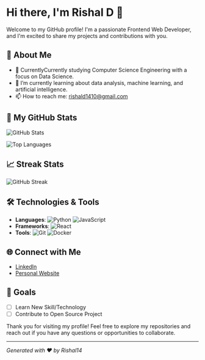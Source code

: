 # Hi there, I'm Rishal D 👋

Welcome to my GitHub profile! I'm a passionate Frontend Web Developer, and I'm excited to share my projects and contributions with you.

## 🚀 About Me

- 💼 CurrentlyCurrently studying Computer Science Engineering with a focus on Data Science.
- 🌱 I’m currently learning about data analysis, machine learning, and artificial intelligence.
- 📫 How to reach me: rishald1410@gmail.com

## 🌟 My GitHub Stats

![GitHub Stats](https://github-readme-stats.vercel.app/api?username=Rishal14&show_icons=true&hide_title=true&count_private=true&include_all_commits=true&hide=prs&theme=radical)

![Top Languages](https://github-readme-stats.vercel.app/api/top-langs/?username=Rishal14&layout=compact&theme=radical)

## 📈 Streak Stats

![GitHub Streak](https://github-readme-streak-stats.herokuapp.com/?user=Rishal14&theme=radical)

## 🛠️ Technologies & Tools

- **Languages**: ![Python](https://img.shields.io/badge/Python-3776AB?style=flat&logo=python&logoColor=white) ![JavaScript](https://img.shields.io/badge/JavaScript-F7DF1E?style=flat&logo=javascript&logoColor=black) 
- **Frameworks**:  ![React](https://img.shields.io/badge/React-61DAFB?style=flat&logo=react&logoColor=black)
- **Tools**: ![Git](https://img.shields.io/badge/Git-F05032?style=flat&logo=git&logoColor=white) ![Docker](https://img.shields.io/badge/Docker-2496ED?style=flat&logo=docker&logoColor=white)


## 🌐 Connect with Me

- [LinkedIn](https://www.linkedin.com/in/rishald/)
- [Personal Website](https://verdant-visual.vercel.app/)

## 🎯 Goals


- [ ] Learn New Skill/Technology
- [ ] Contribute to Open Source Project

Thank you for visiting my profile! Feel free to explore my repositories and reach out if you have any questions or opportunities to collaborate.

---

*Generated with ❤️ by Rishal14*
